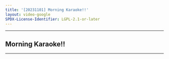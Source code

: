 ```yaml
---
title: '[20231101] Morning Karaoke!!'
layout: video-google
SPDX-License-Identifier: LGPL-2.1-or-later
---
```


---

## Morning Karaoke!!

<div class="container">
  <video-js id="my-video" class="vjs-fluid vjs-layout-medium" controls preload="auto" poster="/assets/images/20231101.jpg">
    <source src="https://drive.ayampenyet.eu.org/api/raw/?path=/%F0%9F%94%AE%20Unarchive%20Karaoke%20Moona/%5B20231101%5D%20%E3%80%90MoonUtau%E3%80%91Morning%20Karaoke!!%E3%80%90UNARCHIVE%E3%80%91%20%5BMoona%20Hoshinova%20hololive-ID%5D%20(yszuiMzHfRw).mp4" type="video/mp4"/>
  </video-js>
</div>

---